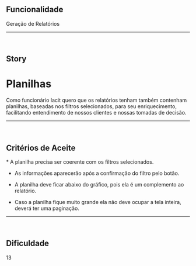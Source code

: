 <h2>Funcionalidade</h2>
Geração de Relatórios

---
<br>

<h2>Story</h2>
<h1>Planilhas</h1>
Como funcionário Iacit quero que os relatórios tenham também contenham planilhas, baseadas nos filtros selecionados, para seu enriquecimento, facilitando entendimento de nossos clientes e nossas tomadas de decisão.

---
<br>

<h2>Critérios de Aceite</h2>
* A planilha precisa ser coerente com os filtros selecionados.

* As informações aparecerão após a confirmação do filtro pelo botão.

* A planilha deve ficar abaixo do gráfico, pois ela é um complemento ao relatório.

* Caso a planilha fique muito grande ela não deve ocupar a tela inteira, deverá ter uma paginação.

---
<br>

<h2>Dificuldade</h2>
13